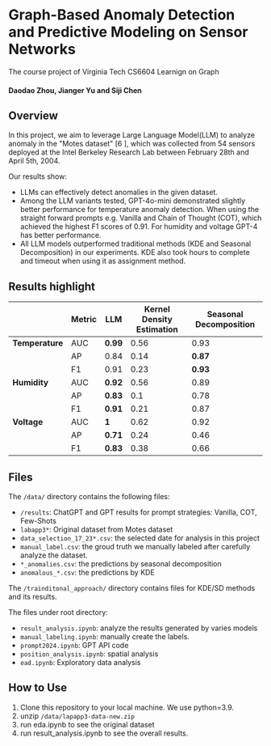 # Graph-Based Anomaly Detection and Predictive Modeling on Sensor Networks
The course project of Virginia Tech CS6604 Learnign on Graph
#### Daodao Zhou, Jianger Yu and Siji Chen

## Overview
In this project, we aim to leverage Large Language Model(LLM) to analyze anomaly in the "Motes dataset" [6 ], which was collected from 54 sensors deployed at the Intel Berkeley Research Lab between February 28th and April 5th, 2004.

Our results show: 
- LLMs can effectively detect anomalies in the given dataset.
- Among the LLM variants tested, GPT-4o-mini demonstrated slightly better performance for temperature anomaly detection. When using the straight forward prompts e.g. Vanilla and Chain of Thought (COT), which achieved the highest F1 scores of 0.91. For humidity and voltage GPT-4 has better performance.
- All LLM models outperformed traditional methods (KDE and Seasonal Decomposition) in our experiments. KDE also took hours to complete and timeout when using it as assignment method.
## Results highlight

|| **Metric**  | **LLM**     | **Kernel Density Estimation**     | **Seasonal Decomposition**      |
|-------------|-------------|-------------|-------------|-------------|
| **Temperature** | AUC   | **0.99**    | 0.56        | 0.93       |
|               | AP    | 0.84        | 0.14        | **0.87**   |
|               | F1    | 0.91        | 0.23        | **0.93**   |
| **Humidity**    | AUC   | **0.92**    | 0.56        | 0.89       |
|               | AP    | **0.83**    | 0.1         | 0.78       |
|               | F1    | **0.91**    | 0.21        | 0.87       |
| **Voltage**     | AUC   | **1**       | 0.62        | 0.92       |
|               | AP    | **0.71**    | 0.24        | 0.46       |
|               | F1    | **0.83**    | 0.38        | 0.66       |
## Files
The `/data/` directory contains the following files:
- `/results`: ChatGPT and GPT results for prompt strategies: Vanilla, COT, Few-Shots
- `labapp3*`: Original dataset from Motes dataset
- `data_selection_17_23*.csv`: the selected date for analysis in this project
- `manual_label.csv`: the groud truth we manually labeled after carefully analyze the dataset.
- `*_anomalies.csv`: the predictions by seasonal decomposition
- `anomalous_*.csv`: the predictions by KDE 

The `/trainditonal_approach/` directory contains files for KDE/SD methods and its results.

The files under root directory:
- `result_analysis.ipynb`: analyze the results generated by varies models
- `manual_labeling.ipynb`: manually create the labels.
- `prompt2024.ipynb`: GPT API code
- `position_analysis.ipynb`: spatial analysis
- `ead.ipynb`: Exploratory data analysis

## How to Use
1. Clone this repository to your local machine. We use python=3.9.
2. unzip `/data/lapapp3-data-new.zip`
3. run eda.ipynb to see the original dataset
4. run result_analysis.ipynb to see the overall results.




